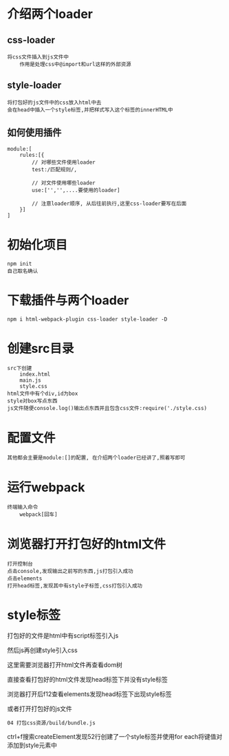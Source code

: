 # 介绍两个loader
## css-loader
    将css文件插入到js文件中
        作用是处理css中@import和url这样的外部资源

## style-loader
    将打包好的js文件中的css放入html中去
    会在head中插入一个style标签,并把样式写入这个标签的innerHTML中
    
## 如何使用插件
    module:[
        rules:[{
            // 对哪些文件使用loader
            test:/匹配规则/,

            // 对文件使用哪些loader
            use:['','',....要使用的loader]

            // 注意loader顺序, 从后往前执行,这里css-loader要写在后面
        }]
    ]

# 初始化项目
    npm init
    自己取名确认

# 下载插件与两个loader
    npm i html-webpack-plugin css-loader style-loader -D

# 创建src目录
    src下创建
        index.html
        main.js
        style.css
    html文件中有个div,id为box
    style对box写点东西
    js文件随便console.log()输出点东西并且包含css文件:require('./style.css)

# 配置文件
    其他都会主要是module:[]的配置, 在介绍两个loader已经讲了,照着写即可

# 运行webpack
    终端输入命令
        webpack[回车]

# 浏览器打开打包好的html文件
    打开控制台
    点击console,发现输出之前写的东西,js打包引入成功
    点击elements
    打开head标签,发现其中有style子标签,css打包引入成功

# style标签
打包好的文件是html中有script标签引入js

然后js再创建style引入css

这里需要浏览器打开html文件再查看dom树

直接查看打包好的html文件发现head标签下并没有style标签

浏览器打开后f12查看elements发现head标签下出现style标签

或者打开打包好的js文件
```
04 打包css资源/build/bundle.js
```
ctrl+f搜索createElement发现52行创建了一个style标签并使用for each将键值对添加到style元素中